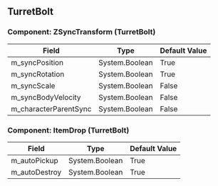 ## TurretBolt

### Component: ZSyncTransform (TurretBolt)

|Field|Type|Default Value|
|---|---|---|
|m_syncPosition|System.Boolean|True|
|m_syncRotation|System.Boolean|True|
|m_syncScale|System.Boolean|False|
|m_syncBodyVelocity|System.Boolean|False|
|m_characterParentSync|System.Boolean|False|

### Component: ItemDrop (TurretBolt)

|Field|Type|Default Value|
|---|---|---|
|m_autoPickup|System.Boolean|True|
|m_autoDestroy|System.Boolean|True|

